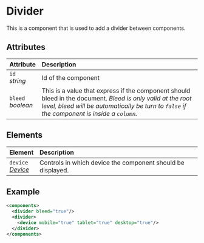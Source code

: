 # Divider

This is a component that is used to add a divider between components.

## Attributes

| Attribute               | Description                                                                                                                                                                                                |
| :---------------------- | :--------------------------------------------------------------------------------------------------------------------------------------------------------------------------------------------------------- |
| `id` <br/> _string_     | Id of the component                                                                                                                                                                                        |
| `bleed` <br/> _boolean_ | This is a value that express if the component should bleed in the document. _Bleed is only valid at the root level, bleed will be automatically be turn to `false` if the component is inside a `column`._ |

## Elements

| Element                                                 | Description                                                 |
| :------------------------------------------------------ | :---------------------------------------------------------- |
| `device` <br/>_[Device](../format/DeviceDescriptor.md)_ | Controls in which device the component should be displayed. |

## Example

```xml
<components>
  <divider bleed="true"/>
  <divider>
    <device mobile="true" tablet="true" desktop="true"/>
  </divider>
</components>
```